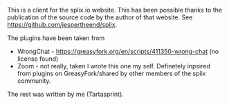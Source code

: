 This is a client for the splix.io website.
This has been possible thanks to the publication of the source code by the
author of that website. See https://github.com/jespertheend/splix.

The plugins have been taken from
 - WrongChat - https://greasyfork.org/en/scripts/411350-wrong-chat (no license found)
 - Zoom - not really, taken I wrote this one my self. Definetely inpsired from
 plugins on GreasyFork/shared by other members of the splix community.

The rest was written by me (Tartasprint).